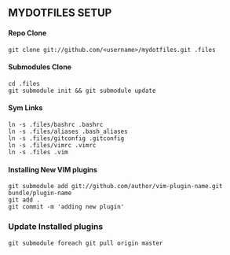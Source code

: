 ## MYDOTFILES SETUP 

#### Repo Clone
```
git clone git://github.com/<username>/mydotfiles.git .files
```

#### Submodules Clone
```
cd .files
git submodule init && git submodule update
```

#### Sym Links
```
ln -s .files/bashrc .bashrc
ln -s .files/aliases .bash_aliases
ln -s .files/gitconfig .gitconfig
ln -s .files/vimrc .vimrc
ln -s .files .vim
```

#### Installing New VIM plugins
```
git submodule add git://github.com/author/vim-plugin-name.git bundle/plugin-name
git add .
git commit -m 'adding new plugin'
```

### Update Installed plugins
```
git submodule foreach git pull origin master
```

